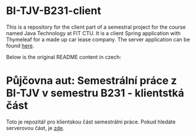 # BI-TJV-B231-client

This is a repository for the client part of a semestral project for the course named Java Technology at FIT CTU. It is a client Spring application with Thymeleaf for a made up car lease company. The server application can be found [here](https://github.com/kuchajan/BI-TJV-B231-server).

Below is the original README content in czech:

# Půjčovna aut: Semestrální práce z BI-TJV v semestru B231 - klientstká část

Toto je repozitář pro klientskou část semestrální práce. Pokud hledáte serverovou část, je [zde](https://gitlab.fit.cvut.cz/kuchaj19/bi-tjv-b231-semestral-server).